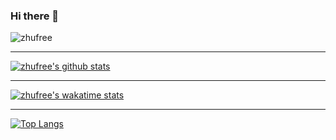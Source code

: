 ### Hi there 👋

![zhufree](https://steam-stat.vercel.app/api?profileName=zhufree)
***
[![zhufree's github stats](https://github-readme-stats.vercel.app/api?username=zhufree&show_icons=true&theme=tokyonight)](https://github.com/anuraghazra/github-readme-stats)
***
[![zhufree's wakatime stats](https://github-readme-stats.vercel.app/api/wakatime?username=zhufree)](https://github.com/anuraghazra/github-readme-stats)

***

[![Top Langs](https://github-readme-stats.vercel.app/api/top-langs/?username=zhufree&hide=html)](https://github.com/anuraghazra/github-readme-stats)
<!--
**zhufree/zhufree** is a ✨ _special_ ✨ repository because its `README.md` (this file) appears on your GitHub profile.

Here are some ideas to get you started:

- 🔭 I’m currently working on ...
- 🌱 I’m currently learning ...
- 👯 I’m looking to collaborate on ...
- 🤔 I’m looking for help with ...
- 💬 Ask me about ...
- 📫 How to reach me: ...
- 😄 Pronouns: ...
- ⚡ Fun fact: ...
-->
